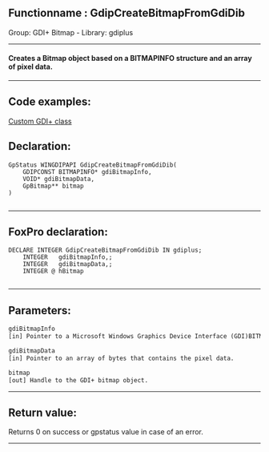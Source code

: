 <link rel="stylesheet" type="text/css" href="../../css/win32api.css">  
<link rel="stylesheet" href="https://cdnjs.cloudflare.com/ajax/libs/font-awesome/4.7.0/css/font-awesome.min.css">

## Functionname : GdipCreateBitmapFromGdiDib
Group: GDI+ Bitmap - Library: gdiplus    
***  


#### Creates a Bitmap object based on a BITMAPINFO structure and an array of pixel data.
***  


## Code examples:
[Custom GDI+ class](../../samples/sample_450.md)  

## Declaration:
```foxpro  
GpStatus WINGDIPAPI GdipCreateBitmapFromGdiDib(
	GDIPCONST BITMAPINFO* gdiBitmapInfo,
	VOID* gdiBitmapData,
	GpBitmap** bitmap
)
  
```  
***  


## FoxPro declaration:
```foxpro  
DECLARE INTEGER GdipCreateBitmapFromGdiDib IN gdiplus;
	INTEGER   gdiBitmapInfo,;
	INTEGER   gdiBitmapData,;
	INTEGER @ hBitmap
  
```  
***  


## Parameters:
```txt  
gdiBitmapInfo
[in] Pointer to a Microsoft Windows Graphics Device Interface (GDI)BITMAPINFO structure.

gdiBitmapData
[in] Pointer to an array of bytes that contains the pixel data.

bitmap
[out] Handle to the GDI+ bitmap object.  
```  
***  


## Return value:
Returns 0 on success or gpstatus value in case of an error.  
***  

